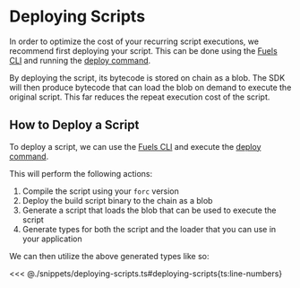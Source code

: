 # Deploying Scripts

In order to optimize the cost of your recurring script executions, we recommend first deploying your script. This can be done using the [Fuels CLI](../fuels-cli/index.md) and running the [deploy command](../fuels-cli/commands.md#fuels-deploy).

By deploying the script, its bytecode is stored on chain as a blob. The SDK will then produce bytecode that can load the blob on demand to execute the original script. This far reduces the repeat execution cost of the script.

## How to Deploy a Script

To deploy a script, we can use the [Fuels CLI](../fuels-cli/index.md) and execute the [deploy command](../fuels-cli/commands.md#fuels-deploy).

This will perform the following actions:

1. Compile the script using your `forc` version
1. Deploy the build script binary to the chain as a blob
1. Generate a script that loads the blob that can be used to execute the script
1. Generate types for both the script and the loader that you can use in your application

We can then utilize the above generated types like so:

<<< @./snippets/deploying-scripts.ts#deploying-scripts{ts:line-numbers}

